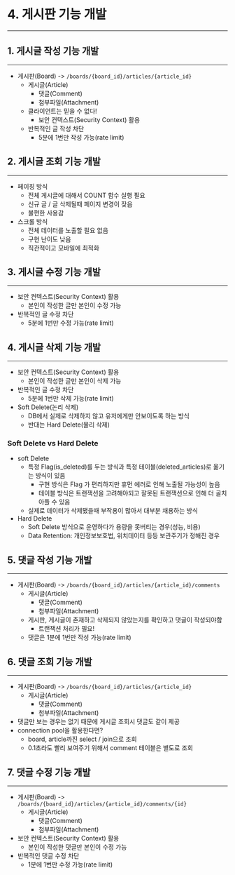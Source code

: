 # 4. 게시판 기능 개발

---

## 1. 게시글 작성 기능 개발

---

- 게시판(Board) -> `/boards/{board_id}/articles/{article_id}`
  - 게시글(Article)
    - 댓글(Comment)
    - 첨부파일(Attachment)
  - 클라이언트는 믿을 수 없다!
    - 보안 컨텍스트(Security Context) 활용
  - 반복적인 글 작성 차단
    - 5분에 1번만 작성 가능(rate limit)

## 2. 게시글 조회 기능 개발

---

- 페이징 방식
  - 전체 게시글에 대해서 COUNT 함수 실행 필요
  - 신규 글 / 글 삭제될때 페이지 변경이 잦음
  - 불편한 사용감
- 스크롤 방식
  - 전체 데이터를 노출할 필요 없음
  - 구현 난이도 낮음
  - 직관적이고 모바일에 최적화

## 3. 게시글 수정 기능 개발

---

- 보안 컨텍스트(Security Context) 활용
  - 본인이 작성한 글만 본인이 수정 가능
- 반복적인 글 수정 차단
  - 5분에 1번만 수정 가능(rate limit)

## 4. 게시글 삭제 기능 개발

---

- 보안 컨텍스트(Security Context) 활용
  - 본인이 작성한 글만 본인이 삭제 가능
- 반복적인 글 수정 차단
  - 5분에 1번만 삭제 가능(rate limit)
- Soft Delete(논리 삭제)
  - DB에서 실제로 삭제하지 않고 유저에게만 안보이도록 하는 방식
  - 반대는 Hard Delete(물리 삭제)

### Soft Delete vs Hard Delete

- soft Delete
  - 특정 Flag(is_deleted)를 두는 방식과 특정 테이블(deleted_articles)로 옮기는 방식이 있음
    - 구현 방식은 Flag 가 편리하지만 휴먼 에러로 인해 노출될 가능성이 높음
    - 테이블 방식은 트랜잭션을 고려해야되고 잘못된 트랜잭션으로 인해 더 골치 아플 수 있음
  - 실제로 데이터가 삭제됐을때 부작용이 많아서 대부분 채용하는 방식
- Hard Delete
  - Soft Delete 방식으로 운영하다가 용량을 못버티는 경우(성능, 비용)
  - Data Retention: 개인정보보호법, 위치데이터 등등 보관주기가 정해진 경우

## 5. 댓글 작성 기능 개발

---

- 게시판(Board) -> `/boards/{board_id}/articles/{article_id}/comments`
  - 게시글(Article)
    - 댓글(Comment)
    - 첨부파일(Attachment)
  - 게시판, 게시글이 존재하고 삭제되지 않았는지를 확인하고 댓글이 작성되야함
    - 트랜잭션 처리가 필요!
  - 댓글은 1분에 1번만 작성 가능(rate limit)

## 6. 댓글 조회 기능 개발

---

- 게시판(Board) -> `/boards/{board_id}/articles/{article_id}`
  - 게시글(Article)
    - 댓글(Comment)
    - 첨부파일(Attachment)
- 댓글만 보는 경우는 없기 때문에 게시글 조회시 댓글도 같이 제공
- connection pool을 활용한다면?
  - board, article까진 select / join으로 조회
  - 0.1초라도 빨리 보여주기 위해서 comment 테이블은 별도로 조회

## 7. 댓글 수정 기능 개발

---

- 게시판(Board) -> `/boards/{board_id}/articles/{article_id}/comments/{id}`
  - 게시글(Article)
    - 댓글(Comment)
    - 첨부파일(Attachment)
- 보안 컨텍스트(Security Context) 활용
  - 본인이 작성한 댓글만 본인이 수정 가능
- 반복적인 댓글 수정 차단
  - 1분에 1번만 수정 가능(rate limit)